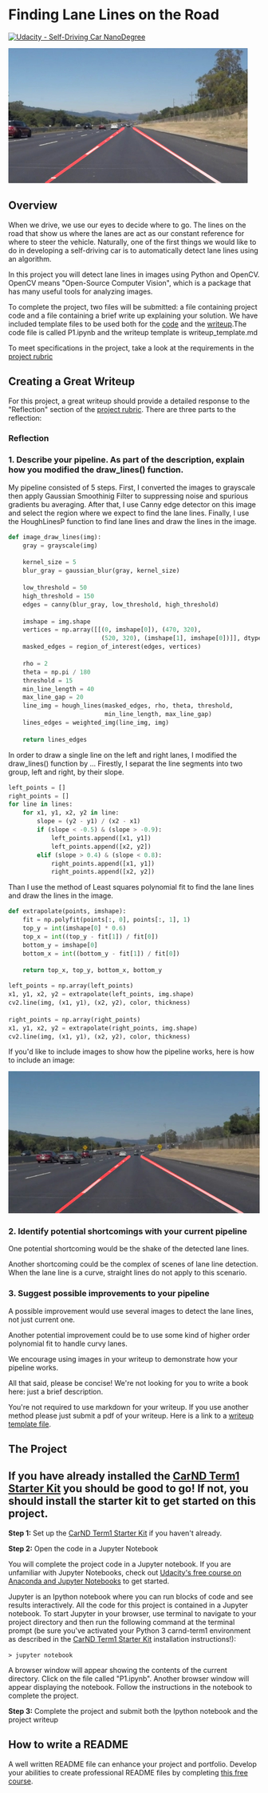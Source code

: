 # **Finding Lane Lines on the Road** 
[![Udacity - Self-Driving Car NanoDegree](https://s3.amazonaws.com/udacity-sdc/github/shield-carnd.svg)](http://www.udacity.com/drive)

<img src="examples/laneLines_thirdPass.jpg" width="480" alt="Combined Image" />

Overview
---

When we drive, we use our eyes to decide where to go.  The lines on the road that show us where the lanes are act as our constant reference for where to steer the vehicle.  Naturally, one of the first things we would like to do in developing a self-driving car is to automatically detect lane lines using an algorithm.

In this project you will detect lane lines in images using Python and OpenCV.  OpenCV means "Open-Source Computer Vision", which is a package that has many useful tools for analyzing images.  

To complete the project, two files will be submitted: a file containing project code and a file containing a brief write up explaining your solution. We have included template files to be used both for the [code](https://github.com/udacity/CarND-LaneLines-P1/blob/master/P1.ipynb) and the [writeup](https://github.com/udacity/CarND-LaneLines-P1/blob/master/writeup_template.md).The code file is called P1.ipynb and the writeup template is writeup_template.md 

To meet specifications in the project, take a look at the requirements in the [project rubric](https://review.udacity.com/#!/rubrics/322/view)


Creating a Great Writeup
---
For this project, a great writeup should provide a detailed response to the "Reflection" section of the [project rubric](https://review.udacity.com/#!/rubrics/322/view). There are three parts to the reflection:


### Reflection

### 1. Describe your pipeline. As part of the description, explain how you modified the draw_lines() function.

My pipeline consisted of 5 steps. First, I converted the images to grayscale then apply Gaussian Smoothinig Filter to suppressing noise and spurious gradients bu averaging. After that, I use Canny edge detector on this image and select the region where we expect to find the lane lines. Finally, I use the HoughLinesP function to find lane lines and draw the lines in the image.
```python
def image_draw_lines(img):
    gray = grayscale(img)

    kernel_size = 5
    blur_gray = gaussian_blur(gray, kernel_size)

    low_threshold = 50
    high_threshold = 150
    edges = canny(blur_gray, low_threshold, high_threshold)

    imshape = img.shape
    vertices = np.array([[(0, imshape[0]), (470, 320),
                          (520, 320), (imshape[1], imshape[0])]], dtype=np.int32)
    masked_edges = region_of_interest(edges, vertices)

    rho = 2
    theta = np.pi / 180
    threshold = 15
    min_line_length = 40
    max_line_gap = 20
    line_img = hough_lines(masked_edges, rho, theta, threshold,
                           min_line_length, max_line_gap)
    lines_edges = weighted_img(line_img, img)

    return lines_edges
```

In order to draw a single line on the left and right lanes, I modified the draw_lines() function by ...
Firestly, I separat the line segments into two group, left and right, by their slope.
``` python
left_points = []
right_points = []
for line in lines:
    for x1, y1, x2, y2 in line:
        slope = (y2 - y1) / (x2 - x1)
        if (slope < -0.5) & (slope > -0.9):
            left_points.append([x1, y1])
            left_points.append([x2, y2])
        elif (slope > 0.4) & (slope < 0.8):
            right_points.append([x1, y1])
            right_points.append([x2, y2])
```
Than I use the method of Least squares polynomial fit to find the lane lines and draw the lines in the image.
```python
def extrapolate(points, imshape):
    fit = np.polyfit(points[:, 0], points[:, 1], 1)
    top_y = int(imshape[0] * 0.6)
    top_x = int((top_y - fit[1]) / fit[0])
    bottom_y = imshape[0]
    bottom_x = int((bottom_y - fit[1]) / fit[0])

    return top_x, top_y, bottom_x, bottom_y
```

```python
left_points = np.array(left_points)
x1, y1, x2, y2 = extrapolate(left_points, img.shape)
cv2.line(img, (x1, y1), (x2, y2), color, thickness)

right_points = np.array(right_points)
x1, y1, x2, y2 = extrapolate(right_points, img.shape)
cv2.line(img, (x1, y1), (x2, y2), color, thickness)
```

If you'd like to include images to show how the pipeline works, here is how to include an image: 

![image2](./test_images_output/solidWhiteCurve.jpg) 


### 2. Identify potential shortcomings with your current pipeline


One potential shortcoming would be the shake of the detected lane lines.

Another shortcoming could be the complex of scenes of lane line detection. When the lane line is a curve, straight lines do not apply to this scenario.

### 3. Suggest possible improvements to your pipeline

A possible improvement would use several images to detect the lane lines, not just current one.

Another potential improvement could be to use some kind of higher order polynomial fit to handle curvy lanes.


We encourage using images in your writeup to demonstrate how your pipeline works.  

All that said, please be concise!  We're not looking for you to write a book here: just a brief description.

You're not required to use markdown for your writeup.  If you use another method please just submit a pdf of your writeup. Here is a link to a [writeup template file](https://github.com/udacity/CarND-LaneLines-P1/blob/master/writeup_template.md). 


The Project
---

## If you have already installed the [CarND Term1 Starter Kit](https://github.com/udacity/CarND-Term1-Starter-Kit/blob/master/README.md) you should be good to go!   If not, you should install the starter kit to get started on this project. ##

**Step 1:** Set up the [CarND Term1 Starter Kit](https://github.com/udacity/CarND-Term1-Starter-Kit/blob/master/README.md) if you haven't already.

**Step 2:** Open the code in a Jupyter Notebook

You will complete the project code in a Jupyter notebook.  If you are unfamiliar with Jupyter Notebooks, check out [Udacity's free course on Anaconda and Jupyter Notebooks](https://classroom.udacity.com/courses/ud1111) to get started.

Jupyter is an Ipython notebook where you can run blocks of code and see results interactively.  All the code for this project is contained in a Jupyter notebook. To start Jupyter in your browser, use terminal to navigate to your project directory and then run the following command at the terminal prompt (be sure you've activated your Python 3 carnd-term1 environment as described in the [CarND Term1 Starter Kit](https://github.com/udacity/CarND-Term1-Starter-Kit/blob/master/README.md) installation instructions!):

`> jupyter notebook`

A browser window will appear showing the contents of the current directory.  Click on the file called "P1.ipynb".  Another browser window will appear displaying the notebook.  Follow the instructions in the notebook to complete the project.  

**Step 3:** Complete the project and submit both the Ipython notebook and the project writeup

## How to write a README
A well written README file can enhance your project and portfolio.  Develop your abilities to create professional README files by completing [this free course](https://www.udacity.com/course/writing-readmes--ud777).


